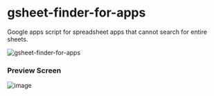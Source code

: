 # gsheet-finder-for-apps
Google apps script for spreadsheet apps that cannot search for entire sheets.

![gsheet-finder-for-apps](https://user-images.githubusercontent.com/108355517/181060920-0f9090cc-90ea-4dfa-9318-baf76262def7.png)

### Preview Screen
![image](https://user-images.githubusercontent.com/108355517/181061398-113655c3-fb4f-4a55-81c6-32734763d432.png)
